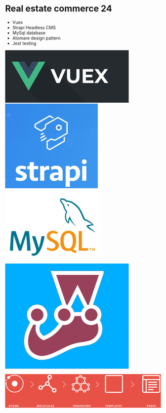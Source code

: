 # Real estate commerce 24
- Vuex
- Strapi Headless CMS
- MySql database
- Atomare design pattern
- Jest testing


![Screenshot](gitimages/vuex.jpg)
![Screenshot](gitimages/strapi.jpg)
![Screenshot](gitimages/mysql.jpg)
![Screenshot](gitimages/jest.jpg)

![Screenshot](gitimages/atomicdesign.jpg)